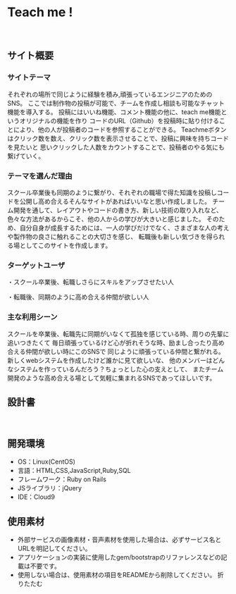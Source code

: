 # Teach me !
​
## サイト概要
### サイトテーマ
<!--何を『目的』とし、どのような『分類』なのかを簡潔に書く-->
それぞれの場所で同じように経験を積み,頑張っているエンジニアのためのSNS。
ここでは制作物の投稿が可能で、チームを作成し相談も可能なチャット機能を導入する。
投稿にはいいね機能、コメント機能の他に、teach me機能というオリジナルの機能を作り
コードのURL（Github）を投稿時に貼り付けることにより、他の人が投稿者のコードを参照することができる。
Teachmeボタンはクリック数を数え、クリック数を表示させることで、投稿に興味を持ちコードを見たいと
思いクリックした人数をカウントすることで、投稿者のやる気にも繋げていく。
​
### テーマを選んだ理由
<!--なぜこのようなテーマにしたかを説明する-->
スクール卒業後も同期のように繋がり、それぞれの職場で得た知識を投稿しコードを公開し高め合えるそんなサイトがあればいいなと思い作成しました。
チーム開発を通して、レイアウトやコードの書き方、新しい技術の取り入れなど、色々な方法があるからこそ、他の人からの学びが大きいと感じました。
そのため、自分自身が成長するためには、一人の学びだけでなく、さまざまな人の考えや製作物の良さに触れることの大切さを感じ、
転職後も新しい気づきを得られる場としてこのサイトを作成します。
​
### ターゲットユーザ
<!--誰に使ってもらうかを具体的に記載する-->
・スクール卒業後、転職しさらにスキルをアップさせたい人

・転職後、同期のように高め合える仲間が欲しい人

### 主な利用シーン
<!--どのような時に使うのかの状況を記載すること-->
スクールを卒業後、転職先に同期がいなくて孤独を感じている時、周りの先輩に追いつきたくて
毎日頑張っているけど心が折れそうな時、励まし合ったり高め合える仲間が欲しい時にこのSNSで
同じように頑張っている仲間と繋がれる。新しくwebシステムを作成したけど誰かに見て欲しいな、
他のメンバーはどんなシステムを作っているんだろう？ちょっとした心の支えとして、
またチーム開発のような高め合える場として気軽に集まれるSNSであってほしいです。
​
## 設計書
<!--テーマを設定・提出する時点では不要です-->
​
## 開発環境
- OS：Linux(CentOS)
- 言語：HTML,CSS,JavaScript,Ruby,SQL
- フレームワーク：Ruby on Rails
- JSライブラリ：jQuery
- IDE：Cloud9
​
## 使用素材
- 外部サービスの画像素材・音声素材を使用した場合は、必ずサービス名とURLを明記してください。
- アプリケーションの実装に使用したgem/bootstrapのリファレンスなどの記載は不要です。
- 使用しない場合は、使用素材の項目をREADMEから削除してください。
折りたたむ